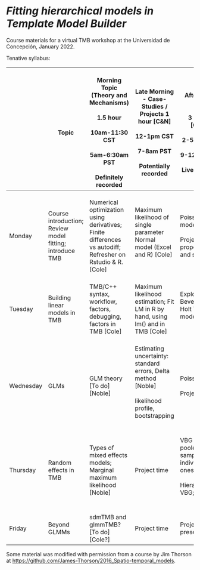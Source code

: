 # *Fitting hierarchical models in Template Model Builder*

Course materials for a virtual TMB workshop at the Universidad de Concepción,
January 2022.


Tenative syllabus:

|    <br>     |    <br>Topic    |    <br>Morning Topic (Theory and   Mechanisms)<br>   <br>1.5 hour<br>   <br>10am-11:30 CST<br>   <br>5am-6:30am PST<br>   <br>Definitely recorded    |    <br>Late Morning - Case-Studies / Projects   1 hour [C&N]<br>   <br>12-1pm CST<br>   <br>7-8am PST<br>   <br>Potentially recorded    |    <br>Afternoon Lab<br>   <br>3 hours [C&N]<br>   <br>2-5pm CST<br>   <br>9-12pm PST<br>   <br>Live –virtual    |
|---|---|---|---|---|
|    <br>Monday    |    <br>Course introduction; Review model fitting; introduce TMB    |    <br>Numerical optimization using derivatives; Finite differences vs   autodiff; Refresher on Rstudio & R. [Cole]    |    <br>Maximum likelihood of single parameter Normal model (Excel and R)   [Cole]<br>   <br>     |    <br>Poisson model<br>   <br>Project time: proposals and scope    |
|    <br>Tuesday    |    <br>Building linear models in TMB    |    <br>TMB/C++ syntax, workflow, factors, debugging, factors in TMB [Cole]    |    <br>Maximum likelihood estimation; Fit LM in R by hand, using lm() and in   TMB [Cole]    |    <br>Exploring Beverton-Holt TMB model<br>   <br>     |
|    <br>Wednesday    |    <br>GLMs    |    <br>GLM theory [To   do] [Noble]    |    <br>Estimating uncertainty: standard errors, Delta method [Noble]<br>   <br>likelihood profile, bootstrapping <br>   <br>     |    <br>Poisson GLM<br>   <br>Project time    |
|    <br>Thursday    |    <br>Random effects in TMB     |    <br>Types of mixed effects models; Marginal maximum likelihood [Noble]    |    <br>Project time    |    <br>VBG for pooled samples and individual ones;<br>   <br>Hierarchical VBG; <br>   <br>     |
|    <br>Friday    |    <br>Beyond GLMMs    |    <br>sdmTMB and   glmmTMB? [To do] [Cole?]    |    <br>Project time    |    <br>Project presentations    |



Some material was modified with permission from a course by Jim Thorson at
https://github.com/James-Thorson/2016_Spatio-temporal_models. 


 
 
 
